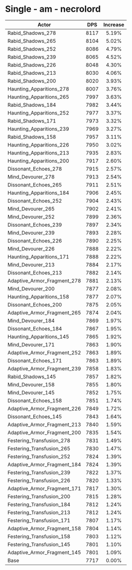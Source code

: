 # Single - am - necrolord
| Actor | DPS | Increase |
|---|:---:|:---:|
|Rabid_Shadows_278|8117|5.19%|
|Rabid_Shadows_265|8104|5.02%|
|Rabid_Shadows_252|8086|4.79%|
|Rabid_Shadows_239|8065|4.52%|
|Rabid_Shadows_226|8048|4.30%|
|Rabid_Shadows_213|8030|4.06%|
|Rabid_Shadows_200|8020|3.93%|
|Haunting_Apparitions_278|8007|3.76%|
|Haunting_Apparitions_265|7997|3.63%|
|Rabid_Shadows_184|7982|3.44%|
|Haunting_Apparitions_252|7977|3.37%|
|Rabid_Shadows_171|7973|3.32%|
|Haunting_Apparitions_239|7969|3.27%|
|Rabid_Shadows_158|7957|3.11%|
|Haunting_Apparitions_226|7950|3.02%|
|Haunting_Apparitions_213|7935|2.83%|
|Haunting_Apparitions_200|7917|2.60%|
|Dissonant_Echoes_278|7915|2.57%|
|Mind_Devourer_278|7913|2.54%|
|Dissonant_Echoes_265|7911|2.51%|
|Haunting_Apparitions_184|7906|2.45%|
|Dissonant_Echoes_252|7904|2.43%|
|Mind_Devourer_265|7902|2.41%|
|Mind_Devourer_252|7899|2.36%|
|Dissonant_Echoes_239|7897|2.34%|
|Mind_Devourer_239|7893|2.28%|
|Dissonant_Echoes_226|7890|2.25%|
|Mind_Devourer_226|7888|2.22%|
|Haunting_Apparitions_171|7888|2.22%|
|Mind_Devourer_213|7884|2.17%|
|Dissonant_Echoes_213|7882|2.14%|
|Adaptive_Armor_Fragment_278|7881|2.13%|
|Mind_Devourer_200|7877|2.08%|
|Haunting_Apparitions_158|7877|2.07%|
|Dissonant_Echoes_200|7875|2.05%|
|Adaptive_Armor_Fragment_265|7874|2.04%|
|Mind_Devourer_184|7869|1.97%|
|Dissonant_Echoes_184|7867|1.95%|
|Haunting_Apparitions_145|7865|1.92%|
|Mind_Devourer_171|7863|1.90%|
|Adaptive_Armor_Fragment_252|7863|1.89%|
|Dissonant_Echoes_171|7863|1.89%|
|Adaptive_Armor_Fragment_239|7858|1.83%|
|Rabid_Shadows_145|7857|1.82%|
|Mind_Devourer_158|7855|1.80%|
|Mind_Devourer_145|7852|1.75%|
|Dissonant_Echoes_158|7851|1.74%|
|Adaptive_Armor_Fragment_226|7849|1.72%|
|Dissonant_Echoes_145|7843|1.64%|
|Adaptive_Armor_Fragment_213|7840|1.59%|
|Adaptive_Armor_Fragment_200|7835|1.54%|
|Festering_Transfusion_278|7831|1.49%|
|Festering_Transfusion_265|7830|1.47%|
|Festering_Transfusion_252|7824|1.39%|
|Adaptive_Armor_Fragment_184|7824|1.39%|
|Festering_Transfusion_239|7822|1.37%|
|Festering_Transfusion_226|7820|1.33%|
|Adaptive_Armor_Fragment_171|7817|1.30%|
|Festering_Transfusion_200|7815|1.28%|
|Festering_Transfusion_184|7812|1.24%|
|Festering_Transfusion_213|7812|1.24%|
|Festering_Transfusion_171|7807|1.17%|
|Adaptive_Armor_Fragment_158|7804|1.14%|
|Festering_Transfusion_158|7803|1.12%|
|Festering_Transfusion_145|7801|1.10%|
|Adaptive_Armor_Fragment_145|7801|1.09%|
|Base|7717|0.00%|
